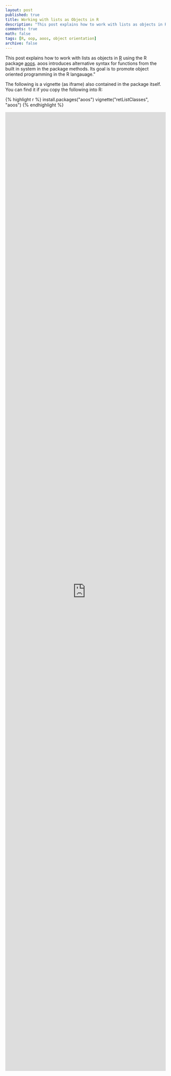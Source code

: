 ```yaml
---
layout: post
published: true
title: Working with lists as Objects in R
description: "This post explains how to work with lists as objects in R using the R package aoos. aoos introduces alternative syntax for functions from the built in system in the package methods. Its goal is to promote object oriented programming in the R langauage."
comments: true
math: false
tags: [R, oop, aoos, object orientation]
archive: false
---
```


This post explains how to work with lists as objects in [R](https://cran.r-project.org/) using the R package [aoos](https://cran.r-project.org/package=aoos). aoos introduces alternative syntax for functions from the built in system in the package methods. Its goal is to promote object oriented programming in the R langauage."

The following is a vignette (as iframe) also contained in the package itself. You can find it if you copy the following into R:


{% highlight r %}
install.packages("aoos")
vignette("retListClasses", "aoos")
{% endhighlight %}

<iframe width='100%' height='3000' src="https://cran.rstudio.com/web/packages/aoos/vignettes/retListClasses.html" frameborder="0" allowfullscreen></iframe>
